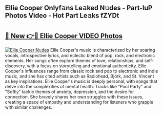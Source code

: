 ## Ellie Cooper Onlyf𝚊ns Le𝚊ked N𝚞des - Part-luP Photos Video - Hot Part Le𝚊ks fZYDt

# <h2><a href="http://ab23987.deff.icu/?id=Ellie+Cooper">🔗 New 👉🔴 Ellie Cooper VIDEO Photos</a></h2>

[![Ellie Cooper N𝚞des](https://i.imgur.com/rIISA9y.gif)](http://ab23987.deff.icu/?id=Ellie+Cooper)
Ellie Cooper's music is characterized by her soaring vocals, introspective lyrics, and eclectic blend of pop, rock, and electronic elements. Her songs often explore themes of love, relationships, and self-discovery, with a focus on storytelling and emotional authenticity. Ellie Cooper's influences range from classic rock and pop to electronic and indie music, and she has cited artists such as Radiohead, Björk, and St. Vincent as key inspirations. Ellie Cooper's music is deeply personal, with songs that delve into the complexities of mental health. Tracks like "Pool Party" and "Softly" tackle themes of anxiety, depression, and the desire for connection. She bravely shares her own struggles with these issues, creating a space of empathy and understanding for listeners who grapple with similar challenges.
